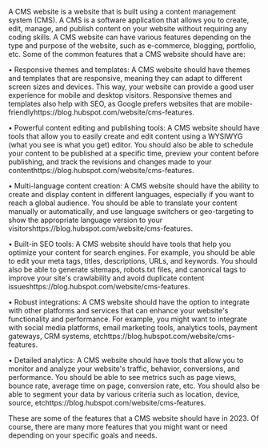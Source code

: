 A CMS website is a website that is built using a content management system (CMS). A CMS is a software application that allows you to create, edit, manage, and publish content on your website without requiring any coding skills. A CMS website can have various features depending on the type and purpose of the website, such as e-commerce, blogging, portfolio, etc. Some of the common features that a CMS website should have are:

• Responsive themes and templates: A CMS website should have themes and templates that are responsive, meaning they can adapt to different screen sizes and devices. This way, your website can provide a good user experience for mobile and desktop visitors. Responsive themes and templates also help with SEO, as Google prefers websites that are mobile-friendlyhttps://blog.hubspot.com/website/cms-features.

• Powerful content editing and publishing tools: A CMS website should have tools that allow you to easily create and edit content using a WYSIWYG (what you see is what you get) editor. You should also be able to schedule your content to be published at a specific time, preview your content before publishing, and track the revisions and changes made to your contenthttps://blog.hubspot.com/website/cms-features.

• Multi-language content creation: A CMS website should have the ability to create and display content in different languages, especially if you want to reach a global audience. You should be able to translate your content manually or automatically, and use language switchers or geo-targeting to show the appropriate language version to your visitorshttps://blog.hubspot.com/website/cms-features.

• Built-in SEO tools: A CMS website should have tools that help you optimize your content for search engines. For example, you should be able to edit your meta tags, titles, descriptions, URLs, and keywords. You should also be able to generate sitemaps, robots.txt files, and canonical tags to improve your site's crawlability and avoid duplicate content issueshttps://blog.hubspot.com/website/cms-features.

• Robust integrations: A CMS website should have the option to integrate with other platforms and services that can enhance your website's functionality and performance. For example, you might want to integrate with social media platforms, email marketing tools, analytics tools, payment gateways, CRM systems, etchttps://blog.hubspot.com/website/cms-features.

• Detailed analytics: A CMS website should have tools that allow you to monitor and analyze your website's traffic, behavior, conversions, and performance. You should be able to see metrics such as page views, bounce rate, average time on page, conversion rate, etc. You should also be able to segment your data by various criteria such as location, device, source, etchttps://blog.hubspot.com/website/cms-features.

These are some of the features that a CMS website should have in 2023. Of course, there are many more features that you might want or need depending on your specific goals and needs.
